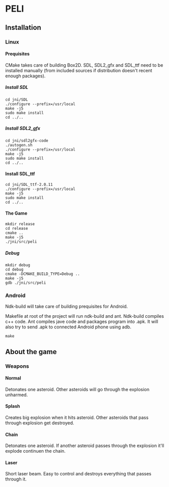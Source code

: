 # PELI

## Installation

### Linux

#### Prequisites

CMake takes care of building Box2D.
SDL, SDL2_gfx and SDL_ttf need to be installed manually (from included sources if
distribution doesn't recent enough packages).

##### Install SDL

	cd jni/SDL
	./configure --prefix=/usr/local
	make -j5
	sudo make install
	cd ../..

##### Install SDL2_gfx

	cd jni/sdl2gfx-code
	./autogen.sh
	./configure --prefix=/usr/local
	make -j5
	sudo make install
	cd ../..

#### Install SDL_ttf

	cd jni/SDL_ttf-2.0.11
	./configure --prefix=/usr/local
	make -j5
	sudo make install
	cd ../..

#### The Game

	mkdir release
	cd release
	cmake ..
	make -j5
	./jni/src/peli

##### Debug

	mkdir debug
	cd debug
	cmake -DCMAKE_BUILD_TYPE=Debug ..
	make -j5
	gdb ./jni/src/peli

### Android

Ndk-build will take care of building prequisites for Android.

Makefile at root of the project will run ndk-build and ant.
Ndk-build compiles c++ code. Ant compiles jave code and packages program into .apk.
It will also try to send .apk to connected Android phone using adb.

	make

## About the game

### Weapons

#### Normal

Detonates one asteroid. Other asteroids will go through the explosion unharmed.

#### Splash

Creates big explosion when it hits asteroid. Other asteroids that pass through
explosion get destroyed.

#### Chain

Detonates one asteroid. If another asteroid passes through the explosion
it'll explode continuen the chain.

#### Laser

Short laser beam. Easy to control and destroys everything that passes through it.
